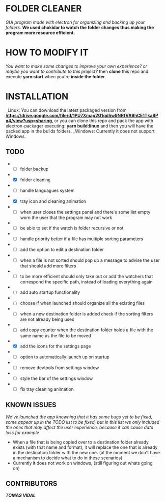 # FOLDER CLEANER
_GUI program made with electron for organizing and backing up your folders._
__We used chokidar to watch the folder changes thus making the program more resource efficient.__

# HOW TO MODIFY IT
_You want to make some changes to improve your own experience? or maybe you want to contribute to this project?_ then **clone** this repo and execute **yarn start** when you're **inside the folder**.

# INSTALLATION
_Linux: You can download the latest packaged version from **https://drive.google.com/file/d/1PU7Xmap2G1qdhw9NRfVA9hCE1Tka9Pp4/view?usp=sharing**, or you can clone this repo and pack the app with electron-packager executing: **yarn build:linux** and then you will have the packed app in the builds folders.
_Windows: Currently it does not support Windows.

## TODO
* - [ ] folder backup 
* - [x] folder cleaning
* - [ ] handle languagues system
* - [x] tray icon and cleaning animation
* - [ ] when user closes the settings panel and there's some list empty worn the user that the program may not work
* - [ ] be able to set if the watch is folder recursive or not
* - [ ] handle priority better if a file has multiple sorting parameters
* - [ ] add the option to edit a destination folder
* - [ ] when a file is not sorted should pop up a message to advise the user that should add more filters
* - [ ] to be more efficient should only take out or add the watchers that correspond the specific path, instead of loading everything again
* - [ ] add auto startup functionality
* - [ ] choose if when launched should organize all the existing files
* - [ ] when a new destination folder is added check if the sorting filters are not already being used
* - [ ] add copy counter when the destination folder holds a file with the same name as the file to be moved
* - [x] add the icons for the settings page
* - [ ] option to automatically launch up on startup 
* - [ ] remove devtools from settings window
* - [ ] style the bar of the settings window
* - [ ] fix tray cleaning animation 

## KNOWN ISSUES
_We've launched the app knowning that it has some bugs yet to be fixed, some appear up in the TODO list to be fixed, but in this list we only included the ones that may affect the user experience, because it can cause data loss for example_
* When a file that is being copied over to a destination folder already exists (with that name and format), it will replace the one that is already in the destination folder with the new one. (at the moment we don't have a mechanism to decide what to do in these scenarios)
* Currently it does not work on windows, (still figuring out whats going on)

## CONTRIBUTORS
**_TOMAS VIDAL_**
